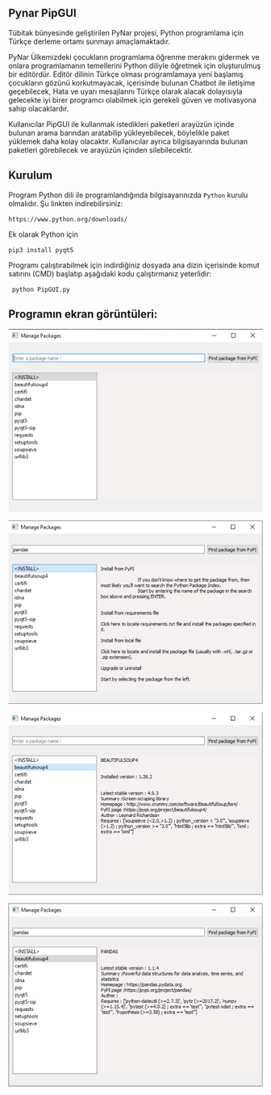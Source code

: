 <div class = "Box-body px-5 pb-5">
        <article class = "markdown-body entry-content container-lg" itemprop= "text">
                <h1><a id = "user-content-pynar-pipGUI" class = "anchor" aria-hidden = "true" href="#pynar-pipGUI"></a>Pynar PipGUI</h1>
        <p>Tübitak bünyesinde geliştirilen PyNar projesi, Python programlama için Türkçe derleme ortamı sunmayı amaçlamaktadır.</p>
        <p>PyNar Ülkemizdeki çocukların programlama öğrenme merakını gidermek ve onlara programlamanın temellerini Python diliyle öğretmek için oluşturulmuş bir editördür. Editör dilinin Türkçe olması programlamaya yeni başlamış çocukların gözünü korkutmayacak, içerisinde bulunan Chatbot ile iletişime geçebilecek, Hata ve uyarı mesajlarını Türkçe olarak alacak dolayısıyla gelecekte iyi birer programcı olabilmek için gerekeli güven ve  motivasyona sahip olacaklardır.</p>
        <p>Kullanıcılar PipGUI ile kullanmak istedikleri paketleri arayüzün içinde bulunan arama barından aratabilip yükleyebilecek, böylelikle paket yüklemek daha kolay olacaktır. Kullanıcılar ayrıca bilgisayarında bulunan paketleri  görebilecek ve arayüzün içinden silebilecektir.</p>
                <h2> <a id="user-content-kurulum" class = "anchor" aria-hidden = "true" href="#kurulum"></a>
                        Kurulum</h2>
                <p>Program Python dili ile programlandığında bilgisayarınızda <code>Python</code> kurulu olmalıdır. Şu linkten indirebilirsiniz:</p> 
                <pre><code>https://www.python.org/downloads/</code></pre>
                <p> Ek olarak Python için
<pre><code>pip3 install pyqt5
</code></pre>

<p>Programı çalıştırabilmek için indirdiğiniz dosyada ana dizin içerisinde komut satırını (CMD) başlatıp aşağıdaki kodu çalıştırmanız yeterlidir:</p>
<pre><code> python PipGUI.py
</code></pre>
<h1><a id="user-content-ekran-görüntüleri" class= "anchor" aria-hidden="true" href="#ekran-görüntüleri"></a>
        Programın ekran görüntüleri: </h1>
        
 <p> <a href="https://github.com/ttbilgin/PyNar_PipGUI/blob/issue-1-creating-a-PipGUI-window/Screenshot_1.png"><img src="https://github.com/ttbilgin/PyNar_PipGUI/raw/issue-1-creating-a-PipGUI-window/Screenshot_1.png"></a></p>
 <p> <a href="https://github.com/ttbilgin/PyNar_PipGUI/blob/issue-1-creating-a-PipGUI-window/Screenshot_4.png"><img src="https://github.com/ttbilgin/PyNar_PipGUI/raw/issue-1-creating-a-PipGUI-window/Screenshot_4.png"></a></p>
 <p> <a href="https://github.com/ttbilgin/PyNar_PipGUI/blob/issue-1-creating-a-PipGUI-window/Screenshot_2.png"><img src="https://github.com/ttbilgin/PyNar_PipGUI/raw/issue-1-creating-a-PipGUI-window/Screenshot_2.png"></a></p>
 <p> <a href="https://github.com/ttbilgin/PyNar_PipGUI/blob/issue-1-creating-a-PipGUI-window/Screenshot_3.png"><img src="https://github.com/ttbilgin/PyNar_PipGUI/raw/issue-1-creating-a-PipGUI-window/Screenshot_3.png"></a></p>
        
                        
